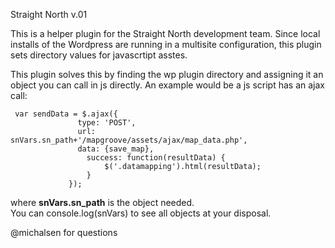 Straight North
v.01

This is a helper plugin for the Straight North development team.
Since local installs of the Wordpress are running in a multisite
configuration, this plugin sets directory values for javascrtipt
asstes.

This plugin solves this by finding the wp plugin directory and
assigning it an object you can call in js directly.  An example
would be a js script has an ajax call:

```
 var sendData = $.ajax({
               type: 'POST',
               url: snVars.sn_path+'/mapgroove/assets/ajax/map_data.php',
               data: {save_map},
                 success: function(resultData) {
                     $('.datamapping').html(resultData);
                 }
             });
```
where <strong>snVars.sn_path</strong> is the object needed.<br>
You can console.log(snVars) to see all objects at your disposal.



@michalsen for questions
